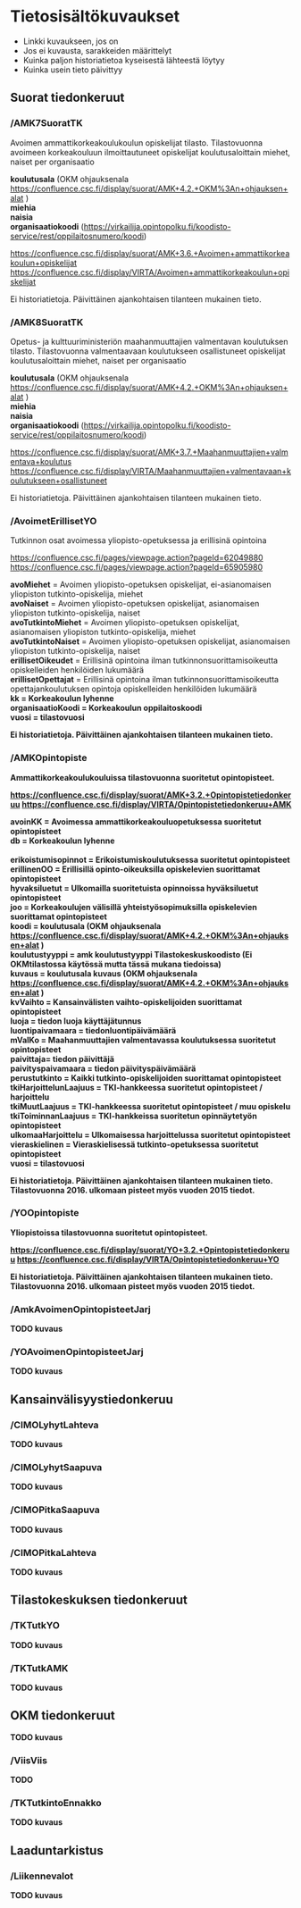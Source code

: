 # Tietosisältökuvaukset
* Linkki kuvaukseen, jos on
* Jos ei kuvausta, sarakkeiden määrittelyt
* Kuinka paljon historiatietoa kyseisestä lähteestä löytyy
* Kuinka usein tieto päivittyy

## Suorat tiedonkeruut

### /AMK7SuoratTK

Avoimen ammattikorkeakoulukoulun opiskelijat tilasto. 
Tilastovuonna avoimeen korkeakouluun ilmoittautuneet opiskelijat koulutusaloittain miehet, naiset per organisaatio

<b>koulutusala</b> (OKM ohjauksenala https://confluence.csc.fi/display/suorat/AMK+4.2.+OKM%3An+ohjauksen+alat )</br>
<b>miehia</b></br>
<b>naisia</b></br>
<b>organisaatiokoodi</b> (https://virkailija.opintopolku.fi/koodisto-service/rest/oppilaitosnumero/koodi)</br>


https://confluence.csc.fi/display/suorat/AMK+3.6.+Avoimen+ammattikorkeakoulun+opiskelijat
https://confluence.csc.fi/display/VIRTA/Avoimen+ammattikorkeakoulun+opiskelijat

Ei historiatietoja. Päivittäinen ajankohtaisen tilanteen mukainen tieto.

### /AMK8SuoratTK

Opetus- ja kulttuuriministeriön maahanmuuttajien valmentavan koulutuksen tilasto.
Tilastovuonna valmentaavaan koulutukseen osallistuneet opiskelijat koulutusaloittain miehet, naiset per organisaatio

<b>koulutusala</b> (OKM ohjauksenala https://confluence.csc.fi/display/suorat/AMK+4.2.+OKM%3An+ohjauksen+alat )</br>
<b>miehia</b></br>
<b>naisia</b></br>
<b>organisaatiokoodi</b> (https://virkailija.opintopolku.fi/koodisto-service/rest/oppilaitosnumero/koodi)</br>



https://confluence.csc.fi/display/suorat/AMK+3.7.+Maahanmuuttajien+valmentava+koulutus
https://confluence.csc.fi/display/VIRTA/Maahanmuuttajien+valmentavaan+koulutukseen+osallistuneet

Ei historiatietoja. Päivittäinen ajankohtaisen tilanteen mukainen tieto.


### /AvoimetErillisetYO

Tutkinnon osat avoimessa yliopisto-opetuksessa ja erillisinä opintoina

https://confluence.csc.fi/pages/viewpage.action?pageId=62049880
https://confluence.csc.fi/pages/viewpage.action?pageId=65905980


<b>avoMiehet</b>  = Avoimen yliopisto-opetuksen opiskelijat, ei-asianomaisen yliopiston tutkinto-opiskelija, miehet </br>
<b>avoNaiset</b>  = Avoimen yliopisto-opetuksen opiskelijat, asianomaisen yliopiston tutkinto-opiskelija, naiset  </br>
<b>avoTutkintoMiehet</b> = Avoimen yliopisto-opetuksen opiskelijat, asianomaisen yliopiston tutkinto-opiskelija, miehet </br>
<b>avoTutkintoNaiset</b> = Avoimen yliopisto-opetuksen opiskelijat, asianomaisen yliopiston tutkinto-opiskelija, naiset </br>
<b>erillisetOikeudet</b> = Erillisinä opintoina ilman tutkinnonsuorittamisoikeutta opiskelleiden henkilöiden lukumäärä </br>
<b>erillisetOpettajat</b> = Erillisinä opintoina ilman tutkinnonsuorittamisoikeutta opettajankoulutuksen opintoja opiskelleiden henkilöiden lukumäärä </br>
<b>kk = 	Korkeakoulun lyhenne </br>
<b>organisaatioKoodi</b> = Korkeakoulun oppilaitoskoodi </br>
<b>vuosi</b> = tilastovuosi </br>


Ei historiatietoja. Päivittäinen ajankohtaisen tilanteen mukainen tieto.


### /AMKOpintopiste

Ammattikorkeakoulukouluissa tilastovuonna suoritetut opintopisteet.

https://confluence.csc.fi/display/suorat/AMK+3.2.+Opintopistetiedonkeruu
https://confluence.csc.fi/display/VIRTA/Opintopistetiedonkeruu+AMK


<b>avoinKK</b> = 	Avoimessa ammattikorkeakouluopetuksessa suoritetut opintopisteet	</br>
<b>db</b>  = 	Korkeakoulun lyhenne </br>	
<b>erikoistumisopinnot</b>	 = Erikoistumiskoulutuksessa suoritetut opintopisteet</br>
<b>erillinenOO</b>  = Erillisillä opinto-oikeuksilla opiskelevien suorittamat opintopisteet</br>
<b>hyvaksiluetut</b>  = Ulkomailla suoritetuista opinnoissa hyväksiluetut opintopisteet	</br>
<b>joo</b>  = Korkeakoulujen välisillä yhteistyösopimuksilla opiskelevien suorittamat opintopisteet</br>
<b>koodi</b>  = koulutusala (OKM ohjauksenala https://confluence.csc.fi/display/suorat/AMK+4.2.+OKM%3An+ohjauksen+alat )</br>
<b>koulutustyyppi</b> = amk koulutustyyppi Tilastokeskuskoodisto (Ei OKMtilastossa käytössä mutta tässä mukana tiedoissa)</br>
<b>kuvaus</b>  = koulutusala kuvaus (OKM ohjauksenala https://confluence.csc.fi/display/suorat/AMK+4.2.+OKM%3An+ohjauksen+alat )</br>
<b>kvVaihto</b>	 = Kansainvälisten vaihto-opiskelijoiden suorittamat opintopisteet</br> 
<b>luoja</b> = tiedon luoja käyttäjätunnus</br>
<b>luontipaivamaara</b> = tiedonluontipäivämäärä</br>
<b>mValKo</b>  = Maahanmuuttajien valmentavassa koulutuksessa suoritetut opintopisteet</br>
<b>paivittaja</b>= tiedon päivittäjä</br>
<b>paivityspaivamaara</b> = tiedon päivityspäivämäärä</br>
<b>perustutkinto</b>  = Kaikki tutkinto-opiskelijoiden suorittamat opintopisteet</br>
<b>tkiHarjoittelunLaajuus</b> = TKI-hankkeessa suoritetut opintopisteet / harjoittelu</br>
<b>tkiMuutLaajuus</b>  = TKI-hankkeessa suoritetut opintopisteet / muu opiskelu</br>
<b>tkiToiminnanLaajuus</b>  = TKI-hankkeissa suoritetun opinnäytetyön opintopisteet</br>
<b>ulkomaaHarjoittelu</b>  = Ulkomaisessa harjoittelussa suoritetut opintopisteet</br>
<b>vieraskielinen</b> = Vieraskielisessä tutkinto-opetuksessa suoritetut opintopisteet </br>
<b>vuosi</b> = tilastovuosi </br>



Ei historiatietoja. Päivittäinen ajankohtaisen tilanteen mukainen tieto. 
Tilastovuonna 2016. ulkomaan pisteet myös vuoden 2015 tiedot.



### /YOOpintopiste

Yliopistoissa tilastovuonna suoritetut opintopisteet.

https://confluence.csc.fi/display/suorat/YO+3.2.+Opintopistetiedonkeruu
https://confluence.csc.fi/display/VIRTA/Opintopistetiedonkeruu+YO


Ei historiatietoja. Päivittäinen ajankohtaisen tilanteen mukainen tieto. 
Tilastovuonna 2016. ulkomaan pisteet myös vuoden 2015 tiedot.



### /AmkAvoimenOpintopisteetJarj
TODO kuvaus

### /YOAvoimenOpintopisteetJarj
TODO kuvaus

## Kansainvälisyystiedonkeruu

### /CIMOLyhytLahteva
TODO kuvaus

### /CIMOLyhytSaapuva
TODO kuvaus

### /CIMOPitkaSaapuva
TODO kuvaus

### /CIMOPitkaLahteva
TODO kuvaus

## Tilastokeskuksen tiedonkeruut

### /TKTutkYO
TODO kuvaus

### /TKTutkAMK
TODO kuvaus

## OKM tiedonkeruut
TODO kuvaus

### /ViisViis
TODO

### /TKTutkintoEnnakko
TODO kuvaus

## Laaduntarkistus

### /Liikennevalot
TODO kuvaus

